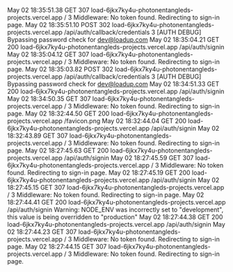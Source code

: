 
May 02 18:35:51.38
GET
307
load-6jkx7ky4u-photonentangleds-projects.vercel.app
/
3
Middleware: No token found. Redirecting to sign-in page.
May 02 18:35:51.10
POST
302
load-6jkx7ky4u-photonentangleds-projects.vercel.app
/api/auth/callback/credentials
3
[AUTH DEBUG] Bypassing password check for dev@loadup.com
May 02 18:35:04.21
GET
200
load-6jkx7ky4u-photonentangleds-projects.vercel.app
/api/auth/signin
May 02 18:35:04.12
GET
307
load-6jkx7ky4u-photonentangleds-projects.vercel.app
/
3
Middleware: No token found. Redirecting to sign-in page.
May 02 18:35:03.82
POST
302
load-6jkx7ky4u-photonentangleds-projects.vercel.app
/api/auth/callback/credentials
3
[AUTH DEBUG] Bypassing password check for dev@loadup.com
May 02 18:34:51.33
GET
200
load-6jkx7ky4u-photonentangleds-projects.vercel.app
/api/auth/signin
May 02 18:34:50.35
GET
307
load-6jkx7ky4u-photonentangleds-projects.vercel.app
/
3
Middleware: No token found. Redirecting to sign-in page.
May 02 18:32:44.50
GET
200
load-6jkx7ky4u-photonentangleds-projects.vercel.app
/favicon.png
May 02 18:32:44.04
GET
200
load-6jkx7ky4u-photonentangleds-projects.vercel.app
/api/auth/signin
May 02 18:32:43.89
GET
307
load-6jkx7ky4u-photonentangleds-projects.vercel.app
/
3
Middleware: No token found. Redirecting to sign-in page.
May 02 18:27:45.63
GET
200
load-6jkx7ky4u-photonentangleds-projects.vercel.app
/api/auth/signin
May 02 18:27:45.59
GET
307
load-6jkx7ky4u-photonentangleds-projects.vercel.app
/
3
Middleware: No token found. Redirecting to sign-in page.
May 02 18:27:45.19
GET
200
load-6jkx7ky4u-photonentangleds-projects.vercel.app
/api/auth/signin
May 02 18:27:45.15
GET
307
load-6jkx7ky4u-photonentangleds-projects.vercel.app
/
3
Middleware: No token found. Redirecting to sign-in page.
May 02 18:27:44.41
GET
200
load-6jkx7ky4u-photonentangleds-projects.vercel.app
/api/auth/signin
Warning: NODE_ENV was incorrectly set to "development", this value is being overridden to "production"
May 02 18:27:44.38
GET
200
load-6jkx7ky4u-photonentangleds-projects.vercel.app
/api/auth/signin
May 02 18:27:44.23
GET
307
load-6jkx7ky4u-photonentangleds-projects.vercel.app
/
3
Middleware: No token found. Redirecting to sign-in page.
May 02 18:27:44.15
GET
307
load-6jkx7ky4u-photonentangleds-projects.vercel.app
/
3
Middleware: No token found. Redirecting to sign-in page.
